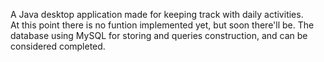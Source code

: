 A Java desktop application made for keeping track with daily activities.
<br/>
At this point there is no funtion implemented yet, but soon there'll be.
The database using MySQL for storing and queries construction, and can be considered completed. 
